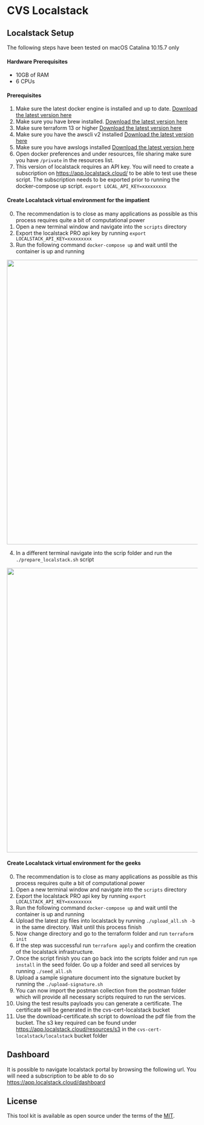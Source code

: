 # CVS Localstack


## Localstack Setup
The following steps have been tested on macOS Catalina 10.15.7 only

#### Hardware Prerequisites
* 10GB of RAM
* 6 CPUs

#### Prerequisites
1. Make sure the latest docker engine is installed and up to date. [Download the latest version here](https://www.docker.com/products/docker-desktop)
2. Make sure you have brew installed. [Download the latest version here](https://brew.sh/)
3. Make sure terraform 13 or higher  [Download the latest version here](https://learn.hashicorp.com/tutorials/terraform/install-cli)
4. Make sure you have the awscli v2 installed [Download the latest version here](https://docs.aws.amazon.com/cli/latest/userguide/install-cliv2-mac.html)
5. Make sure you have awslogs installed [Download the latest version here](https://github.com/jorgebastida/awslogs)
6. Open docker preferences and under resources, file sharing make sure you have `/private` in the resources list.
7. This version of localstack requires an API key. You will need to create a subscription on https://app.localstack.cloud/  to be able to test use these script. The subscription needs to be exported prior to running the docker-compose up script. `export LOCAL_API_KEY=xxxxxxxxx`

#### Create Localstack virtual environment for the impatient
0. The recommendation is to close as many applications as possible as this process requires quite a bit of computational power
1. Open a new terminal window and navigate into the `scripts` directory
2. Export the localstack PRO api key by running `export LOCALSTACK_API_KEY=xxxxxxxxx`
3. Run the following command `docker-compose up` and wait until the container is up and running

<a href="https://asciinema.org/a/BiiNAnwOzmVtX2JN8N8hi3f2Z?t=2" target="_blank"><img src="https://asciinema.org/a/BiiNAnwOzmVtX2JN8N8hi3f2Z.svg" width="750" /></a>

4. In a different terminal navigate into the scrip folder and run the `./prepare_localstack.sh` script

<a href="https://asciinema.org/a/UvjpRkP25hk5skGWdg4dCxRFj?t=2" target="_blank"><img src="https://asciinema.org/a/UvjpRkP25hk5skGWdg4dCxRFj.svg" width="750"/></a>

#### Create Localstack virtual environment for the geeks
0. The recommendation is to close as many applications as possible as this process requires quite a bit of computational power
1. Open a new terminal window and navigate into the `scripts` directory
2. Export the localstack PRO api key by running `export LOCALSTACK_API_KEY=xxxxxxxxx`
3. Run the following command `docker-compose up` and wait until the container is up and running
4. Upload the latest zip files into localstack by running `./upload_all.sh -b` in the same directory. Wait until this process finish
5. Now change directory and go to the terraform folder and run `terraform init`
6. If the step was successful run `terraform apply` and confirm the creation of the localstack infrastructure.
7. Once the script finish you can go back into the scripts folder and run `npm install` in the seed folder. Go up a folder and seed all services by running `./seed_all.sh`
8. Upload a sample signature document into the signature bucket by running the `./upload-signature.sh`
9. You can now import the postman collection from the postman folder which will provide all necessary scripts required to run the services.
10. Using the test results payloads you can generate a certificate. The certificate will be generated in the cvs-cert-localstack bucket
11. Use the download-certificate.sh script to download the pdf file from the bucket. The s3 key required can be found under https://app.localstack.cloud/resources/s3 in the `cvs-cert-localstack/localstack` bucket folder

## Dashboard
It is possible to navigate localstack portal by browsing the following url. You will need a subscription to be able to do so https://app.localstack.cloud/dashboard


## License
This tool kit is available as open source under the terms of the [MIT](https://opensource.org/licenses/MIT).